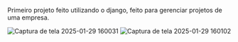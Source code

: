 Primeiro projeto feito utilizando o django, feito para gerenciar projetos de uma empresa.

![Captura de tela 2025-01-29 160031](https://github.com/user-attachments/assets/a4c82ca5-9606-4d1f-ba08-eced804ac896)
![Captura de tela 2025-01-29 160102](https://github.com/user-attachments/assets/3ec1c01d-ebd9-451a-8add-26cce02343b3)
